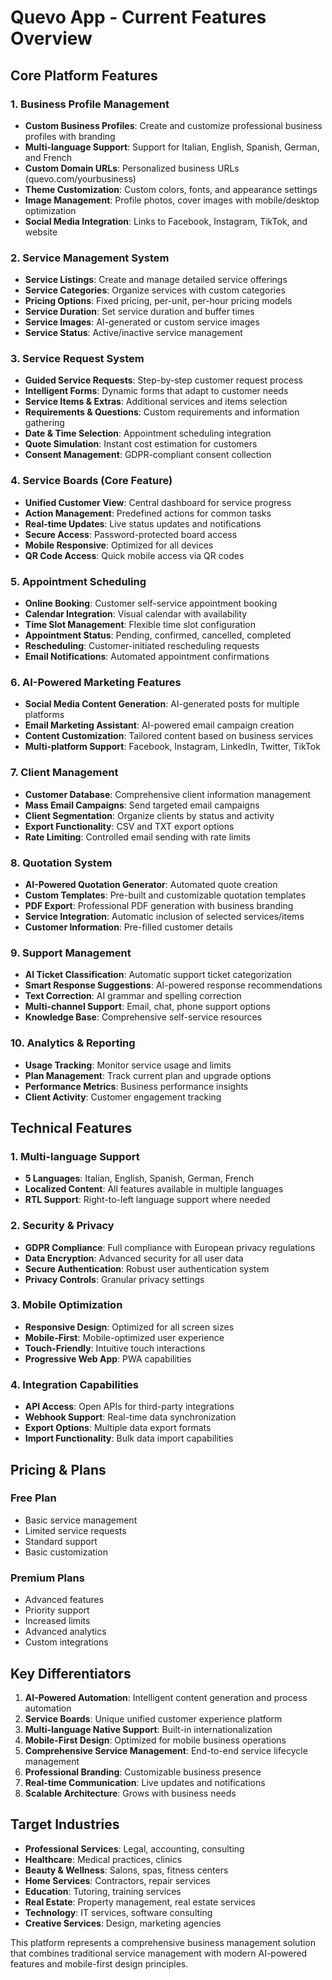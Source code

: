# Quevo App - Current Features Overview

## Core Platform Features

### 1. Business Profile Management
- **Custom Business Profiles**: Create and customize professional business profiles with branding
- **Multi-language Support**: Support for Italian, English, Spanish, German, and French
- **Custom Domain URLs**: Personalized business URLs (quevo.com/yourbusiness)
- **Theme Customization**: Custom colors, fonts, and appearance settings
- **Image Management**: Profile photos, cover images with mobile/desktop optimization
- **Social Media Integration**: Links to Facebook, Instagram, TikTok, and website

### 2. Service Management System
- **Service Listings**: Create and manage detailed service offerings
- **Service Categories**: Organize services with custom categories
- **Pricing Options**: Fixed pricing, per-unit, per-hour pricing models
- **Service Duration**: Set service duration and buffer times
- **Service Images**: AI-generated or custom service images
- **Service Status**: Active/inactive service management

### 3. Service Request System
- **Guided Service Requests**: Step-by-step customer request process
- **Intelligent Forms**: Dynamic forms that adapt to customer needs
- **Service Items & Extras**: Additional services and items selection
- **Requirements & Questions**: Custom requirements and information gathering
- **Date & Time Selection**: Appointment scheduling integration
- **Quote Simulation**: Instant cost estimation for customers
- **Consent Management**: GDPR-compliant consent collection

### 4. Service Boards (Core Feature)
- **Unified Customer View**: Central dashboard for service progress
- **Action Management**: Predefined actions for common tasks
- **Real-time Updates**: Live status updates and notifications
- **Secure Access**: Password-protected board access
- **Mobile Responsive**: Optimized for all devices
- **QR Code Access**: Quick mobile access via QR codes

### 5. Appointment Scheduling
- **Online Booking**: Customer self-service appointment booking
- **Calendar Integration**: Visual calendar with availability
- **Time Slot Management**: Flexible time slot configuration
- **Appointment Status**: Pending, confirmed, cancelled, completed
- **Rescheduling**: Customer-initiated rescheduling requests
- **Email Notifications**: Automated appointment confirmations

### 6. AI-Powered Marketing Features
- **Social Media Content Generation**: AI-generated posts for multiple platforms
- **Email Marketing Assistant**: AI-powered email campaign creation
- **Content Customization**: Tailored content based on business services
- **Multi-platform Support**: Facebook, Instagram, LinkedIn, Twitter, TikTok

### 7. Client Management
- **Customer Database**: Comprehensive client information management
- **Mass Email Campaigns**: Send targeted email campaigns
- **Client Segmentation**: Organize clients by status and activity
- **Export Functionality**: CSV and TXT export options
- **Rate Limiting**: Controlled email sending with rate limits

### 8. Quotation System
- **AI-Powered Quotation Generator**: Automated quote creation
- **Custom Templates**: Pre-built and customizable quotation templates
- **PDF Export**: Professional PDF generation with business branding
- **Service Integration**: Automatic inclusion of selected services/items
- **Customer Information**: Pre-filled customer details

### 9. Support Management
- **AI Ticket Classification**: Automatic support ticket categorization
- **Smart Response Suggestions**: AI-powered response recommendations
- **Text Correction**: AI grammar and spelling correction
- **Multi-channel Support**: Email, chat, phone support options
- **Knowledge Base**: Comprehensive self-service resources

### 10. Analytics & Reporting
- **Usage Tracking**: Monitor service usage and limits
- **Plan Management**: Track current plan and upgrade options
- **Performance Metrics**: Business performance insights
- **Client Activity**: Customer engagement tracking

## Technical Features

### 1. Multi-language Support
- **5 Languages**: Italian, English, Spanish, German, French
- **Localized Content**: All features available in multiple languages
- **RTL Support**: Right-to-left language support where needed

### 2. Security & Privacy
- **GDPR Compliance**: Full compliance with European privacy regulations
- **Data Encryption**: Advanced security for all user data
- **Secure Authentication**: Robust user authentication system
- **Privacy Controls**: Granular privacy settings

### 3. Mobile Optimization
- **Responsive Design**: Optimized for all screen sizes
- **Mobile-First**: Mobile-optimized user experience
- **Touch-Friendly**: Intuitive touch interactions
- **Progressive Web App**: PWA capabilities

### 4. Integration Capabilities
- **API Access**: Open APIs for third-party integrations
- **Webhook Support**: Real-time data synchronization
- **Export Options**: Multiple data export formats
- **Import Functionality**: Bulk data import capabilities

## Pricing & Plans

### Free Plan
- Basic service management
- Limited service requests
- Standard support
- Basic customization

### Premium Plans
- Advanced features
- Priority support
- Increased limits
- Advanced analytics
- Custom integrations

## Key Differentiators

1. **AI-Powered Automation**: Intelligent content generation and process automation
2. **Service Boards**: Unique unified customer experience platform
3. **Multi-language Native Support**: Built-in internationalization
4. **Mobile-First Design**: Optimized for mobile business operations
5. **Comprehensive Service Management**: End-to-end service lifecycle management
6. **Professional Branding**: Customizable business presence
7. **Real-time Communication**: Live updates and notifications
8. **Scalable Architecture**: Grows with business needs

## Target Industries

- **Professional Services**: Legal, accounting, consulting
- **Healthcare**: Medical practices, clinics
- **Beauty & Wellness**: Salons, spas, fitness centers
- **Home Services**: Contractors, repair services
- **Education**: Tutoring, training services
- **Real Estate**: Property management, real estate services
- **Technology**: IT services, software consulting
- **Creative Services**: Design, marketing agencies

This platform represents a comprehensive business management solution that combines traditional service management with modern AI-powered features and mobile-first design principles.



